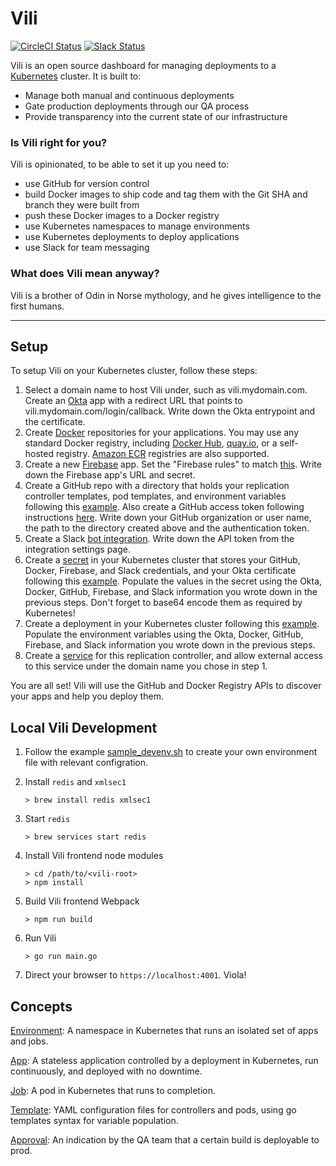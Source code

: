 # Vili

[![CircleCI Status](https://circleci.com/gh/airware/vili.svg?style=shield)](https://circleci.com/gh/airware/vili)
[![Slack Status](https://vili-slackin.herokuapp.com/badge.svg)](https://vili-slackin.herokuapp.com/)

Vili is an open source dashboard for managing deployments to a [Kubernetes](http://kubernetes.io/) cluster. It is built to:

- Manage both manual and continuous deployments
- Gate production deployments through our QA process
- Provide transparency into the current state of our infrastructure


### Is Vili right for you?

Vili is opinionated, to be able to set it up you need to:

- use GitHub for version control
- build Docker images to ship code and tag them with the Git SHA and branch they were built from
- push these Docker images to a Docker registry
- use Kubernetes namespaces to manage environments
- use Kubernetes deployments to deploy applications
- use Slack for team messaging

### What does Vili mean anyway?

Vili is a brother of Odin in Norse mythology, and he gives intelligence to the first humans.

<hr>

## Setup
To setup Vili on your Kubernetes cluster, follow these steps:

1. Select a domain name to host Vili under, such as vili.mydomain.com. Create an [Okta](https://www.okta.com/) app with a redirect URL that points to vili.mydomain.com/login/callback. Write down the Okta entrypoint and the certificate.
2. Create [Docker](https://www.docker.com/) repositories for your applications. You may use any standard Docker registry, including [Docker Hub](https://hub.docker.com/), [quay.io](https://quay.io/), or a self-hosted registry. [Amazon ECR](https://aws.amazon.com/ecr/) registries are also supported.
3. Create a new [Firebase](https://www.firebase.com/) app. Set the "Firebase rules" to match [this](docs/installation/firebase_security.json). Write down the Firebase app's URL and secret.
4. Create a GitHub repo with a directory that holds your replication controller templates, pod templates, and environment variables following this [example](docs/examples/github). Also create a GitHub access token following instructions [here](https://help.github.com/articles/creating-an-access-token-for-command-line-use/). Write down your GitHub organization or user name, the path to the directory created above and the authentication token.
5. Create a Slack [bot integration](https://api.slack.com/bot-users). Write down the API token from the integration settings page.
6. Create a [secret](http://kubernetes.io/v1.1/docs/user-guide/secrets.html) in your Kubernetes cluster that stores your GitHub, Docker, Firebase, and Slack credentials, and your Okta certificate following this [example](https://github.com/airware/vili/blob/master/docs/examples/simple/secret.yaml). Populate the values in the secret using the Okta, Docker, GitHub, Firebase, and Slack information you wrote down in the previous steps. Don't forget to base64 encode them as required by Kubernetes!
7. Create a deployment in your Kubernetes cluster following this [example](docs/examples/simple/deployment.yaml). Populate the environment variables using the Okta, Docker, GitHub, Firebase, and Slack information you wrote down in the previous steps.
8. Create a [service](http://kubernetes.io/v1.1/docs/user-guide/services.html) for this replication controller, and allow external access to this service under the domain name you chose in step 1.

You are all set! Vili will use the GitHub and Docker Registry APIs to discover your apps and help you deploy them.

## Local Vili Development

1. Follow the example [sample_devenv.sh](sample_devenv.sh) to create your own environment file with relevant configration.

1. Install `redis` and `xmlsec1`

   ```
   > brew install redis xmlsec1
   ```

1. Start `redis`

   ```
   > brew services start redis
   ```

1. Install Vili frontend node modules

   ```
   > cd /path/to/<vili-root>
   > npm install
   ```

1. Build Vili frontend Webpack

   ```
   > npm run build
   ```

1. Run Vili

   ```
   > go run main.go
   ```

1. Direct your browser to `https://localhost:4001`.  Viola!


## Concepts

[Environment](docs/environments.md): A namespace in Kubernetes that runs an isolated set of apps and jobs.

[App](docs/apps.md): A stateless application controlled by a deployment in Kubernetes, run continuously, and deployed with no downtime.

[Job](docs/jobs.md): A pod in Kubernetes that runs to completion.

[Template](docs/templates.md): YAML configuration files for controllers and pods, using go templates syntax for variable population.

[Approval](docs/approvals.md): An indication by the QA team that a certain build is deployable to prod.
